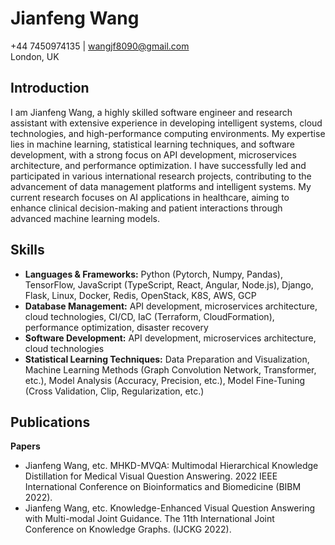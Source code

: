 # Jianfeng Wang

+44 7450974135 | wangjf8090@gmail.com  
London, UK

## Introduction

I am Jianfeng Wang, a highly skilled software engineer and research assistant with extensive experience in developing intelligent systems, cloud technologies, and high-performance computing environments. My expertise lies in machine learning, statistical learning techniques, and software development, with a strong focus on API development, microservices architecture, and performance optimization. I have successfully led and participated in various international research projects, contributing to the advancement of data management platforms and intelligent systems. My current research focuses on AI applications in healthcare, aiming to enhance clinical decision-making and patient interactions through advanced machine learning models.

## Skills

- **Languages & Frameworks:** Python (Pytorch, Numpy, Pandas), TensorFlow, JavaScript (TypeScript, React, Angular, Node.js), Django, Flask, Linux, Docker, Redis, OpenStack, K8S, AWS, GCP
- **Database Management:** API development, microservices architecture, cloud technologies, CI/CD, IaC (Terraform, CloudFormation), performance optimization, disaster recovery
- **Software Development:** API development, microservices architecture, cloud technologies
- **Statistical Learning Techniques:** Data Preparation and Visualization, Machine Learning Methods (Graph Convolution Network, Transformer, etc.), Model Analysis (Accuracy, Precision, etc.), Model Fine-Tuning (Cross Validation, Clip, Regularization, etc.)

## Publications

**Papers**  
- Jianfeng Wang, etc. MHKD-MVQA: Multimodal Hierarchical Knowledge Distillation for Medical Visual Question Answering. 2022 IEEE International Conference on Bioinformatics and Biomedicine (BIBM 2022).
- Jianfeng Wang, etc. Knowledge-Enhanced Visual Question Answering with Multi-modal Joint Guidance. The 11th International Joint Conference on Knowledge Graphs. (IJCKG 2022).

